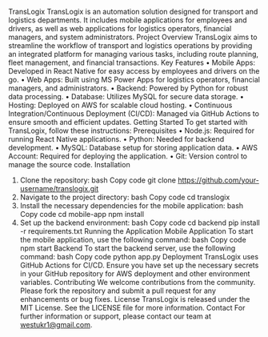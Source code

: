 TransLogix
TransLogix is an automation solution designed for transport and logistics departments. It includes mobile applications for employees and drivers, as well as web applications for logistics operators, financial managers, and system administrators.
Project Overview
TransLogix aims to streamline the workflow of transport and logistics operations by providing an integrated platform for managing various tasks, including route planning, fleet management, and financial transactions.
Key Features
•	Mobile Apps: Developed in React Native for easy access by employees and drivers on the go.
•	Web Apps: Built using MS Power Apps for logistics operators, financial managers, and administrators.
•	Backend: Powered by Python for robust data processing.
•	Database: Utilizes MySQL for secure data storage.
•	Hosting: Deployed on AWS for scalable cloud hosting.
•	Continuous Integration/Continuous Deployment (CI/CD): Managed via GitHub Actions to ensure smooth and efficient updates.
Getting Started
To get started with TransLogix, follow these instructions:
Prerequisites
•	Node.js: Required for running React Native applications.
•	Python: Needed for backend development.
•	MySQL: Database setup for storing application data.
•	AWS Account: Required for deploying the application.
•	Git: Version control to manage the source code.
Installation
1.	Clone the repository:
bash
Copy code
git clone https://github.com/your-username/translogix.git
2.	Navigate to the project directory:
bash
Copy code
cd translogix
3.	Install the necessary dependencies for the mobile application:
bash
Copy code
cd mobile-app
npm install
4.	Set up the backend environment:
bash
Copy code
cd backend
pip install -r requirements.txt
Running the Application
Mobile Application
To start the mobile application, use the following command:
bash
Copy code
npm start
Backend
To start the backend server, use the following command:
bash
Copy code
python app.py
Deployment
TransLogix uses GitHub Actions for CI/CD. Ensure you have set up the necessary secrets in your GitHub repository for AWS deployment and other environment variables.
Contributing
We welcome contributions from the community. Please fork the repository and submit a pull request for any enhancements or bug fixes.
License
TransLogix is released under the MIT License. See the LICENSE file for more information.
Contact
For further information or support, please contact our team at westukr1@gmail.com.
